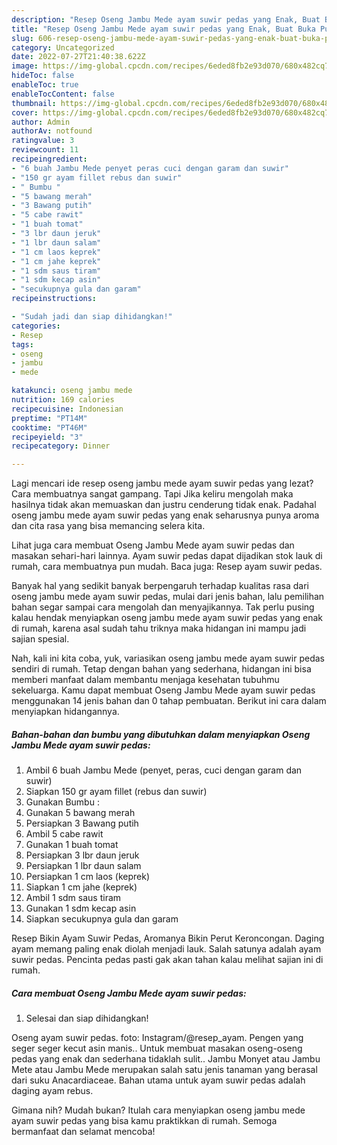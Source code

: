 ```yaml
---
description: "Resep Oseng Jambu Mede ayam suwir pedas yang Enak, Buat Buka Puasa Lezat"
title: "Resep Oseng Jambu Mede ayam suwir pedas yang Enak, Buat Buka Puasa Lezat"
slug: 606-resep-oseng-jambu-mede-ayam-suwir-pedas-yang-enak-buat-buka-puasa-lezat
category: Uncategorized
date: 2022-07-27T21:40:38.622Z
image: https://img-global.cpcdn.com/recipes/6eded8fb2e93d070/680x482cq70/oseng-jambu-mede-ayam-suwir-pedas-foto-resep-utama.jpg
hideToc: false
enableToc: true
enableTocContent: false
thumbnail: https://img-global.cpcdn.com/recipes/6eded8fb2e93d070/680x482cq70/oseng-jambu-mede-ayam-suwir-pedas-foto-resep-utama.jpg
cover: https://img-global.cpcdn.com/recipes/6eded8fb2e93d070/680x482cq70/oseng-jambu-mede-ayam-suwir-pedas-foto-resep-utama.jpg
author: Admin
authorAv: notfound
ratingvalue: 3
reviewcount: 11
recipeingredient:
- "6 buah Jambu Mede penyet peras cuci dengan garam dan suwir"
- "150 gr ayam fillet rebus dan suwir"
- " Bumbu "
- "5 bawang merah"
- "3 Bawang putih"
- "5 cabe rawit"
- "1 buah tomat"
- "3 lbr daun jeruk"
- "1 lbr daun salam"
- "1 cm laos keprek"
- "1 cm jahe keprek"
- "1 sdm saus tiram"
- "1 sdm kecap asin"
- "secukupnya gula dan garam"
recipeinstructions:

- "Sudah jadi dan siap dihidangkan!"
categories:
- Resep
tags:
- oseng
- jambu
- mede

katakunci: oseng jambu mede 
nutrition: 169 calories
recipecuisine: Indonesian
preptime: "PT14M"
cooktime: "PT46M"
recipeyield: "3"
recipecategory: Dinner

---
```



Lagi mencari ide resep oseng jambu mede ayam suwir pedas yang lezat? Cara membuatnya sangat gampang. Tapi Jika keliru mengolah maka hasilnya tidak akan memuaskan dan justru cenderung tidak enak. Padahal oseng jambu mede ayam suwir pedas yang enak seharusnya punya aroma dan cita rasa yang bisa memancing selera kita.


Lihat juga cara membuat Oseng Jambu Mede ayam suwir pedas dan masakan sehari-hari lainnya. Ayam suwir pedas dapat dijadikan stok lauk di rumah, cara membuatnya pun mudah. Baca juga: Resep ayam suwir pedas.

Banyak hal yang sedikit banyak berpengaruh terhadap kualitas rasa dari oseng jambu mede ayam suwir pedas, mulai dari jenis bahan, lalu pemilihan bahan segar sampai cara mengolah dan menyajikannya. Tak perlu pusing kalau hendak menyiapkan oseng jambu mede ayam suwir pedas yang enak di rumah, karena asal sudah tahu triknya maka hidangan ini mampu jadi sajian spesial.


Nah, kali ini kita coba, yuk, variasikan oseng jambu mede ayam suwir pedas sendiri di rumah. Tetap dengan bahan yang sederhana, hidangan ini bisa memberi manfaat dalam membantu menjaga kesehatan tubuhmu sekeluarga. Kamu dapat membuat Oseng Jambu Mede ayam suwir pedas menggunakan 14 jenis bahan dan 0 tahap pembuatan. Berikut ini cara dalam menyiapkan hidangannya.

<!--inarticleads1-->

##### Bahan-bahan dan bumbu yang dibutuhkan dalam menyiapkan Oseng Jambu Mede ayam suwir pedas:

1. Ambil 6 buah Jambu Mede (penyet, peras, cuci dengan garam dan suwir)
1. Siapkan 150 gr ayam fillet (rebus dan suwir)
1. Gunakan  Bumbu :
1. Gunakan 5 bawang merah
1. Persiapkan 3 Bawang putih
1. Ambil 5 cabe rawit
1. Gunakan 1 buah tomat
1. Persiapkan 3 lbr daun jeruk
1. Persiapkan 1 lbr daun salam
1. Persiapkan 1 cm laos (keprek)
1. Siapkan 1 cm jahe (keprek)
1. Ambil 1 sdm saus tiram
1. Gunakan 1 sdm kecap asin
1. Siapkan secukupnya gula dan garam


Resep Bikin Ayam Suwir Pedas, Aromanya Bikin Perut Keroncongan. Daging ayam memang paling enak diolah menjadi lauk. Salah satunya adalah ayam suwir pedas. Pencinta pedas pasti gak akan tahan kalau melihat sajian ini di rumah. 

<!--inarticleads2-->

##### Cara membuat Oseng Jambu Mede ayam suwir pedas:


1. Selesai dan siap dihidangkan!

Oseng ayam suwir pedas. foto: Instagram/@resep_ayam. Pengen yang seger seger kecut asin manis.. Untuk membuat masakan oseng-oseng pedas yang enak dan sederhana tidaklah sulit.. Jambu Monyet atau Jambu Mete atau Jambu Mede merupakan salah satu jenis tanaman yang berasal dari suku Anacardiaceae. Bahan utama untuk ayam suwir pedas adalah daging ayam rebus. 

Gimana nih? Mudah bukan? Itulah cara menyiapkan oseng jambu mede ayam suwir pedas yang bisa kamu praktikkan di rumah. Semoga bermanfaat dan selamat mencoba!
